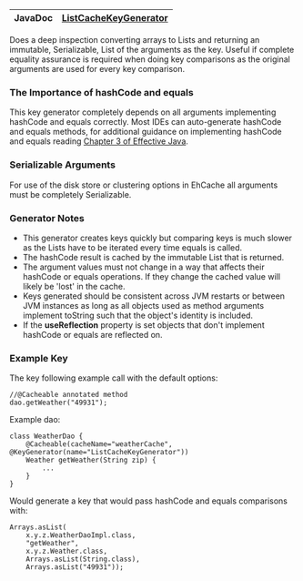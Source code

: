 | **JavaDoc** | [ListCacheKeyGenerator](http://ehcache-spring-annotations.googlecode.com/svn/site/current/apidocs/com/googlecode/ehcache/annotations/key/ListCacheKeyGenerator.html) |
|:------------|:---------------------------------------------------------------------------------------------------------------------------------------------------------------------|

Does a deep inspection converting arrays to Lists and returning an immutable, Serializable, List of the arguments as the key. Useful if complete equality assurance is required when doing key comparisons as the original arguments are used for every key comparison.

### The Importance of hashCode and equals ###
This key generator completely depends on all arguments implementing hashCode and equals correctly. Most IDEs can auto-generate hashCode and equals methods, for additional guidance on implementing hashCode and equals reading [Chapter 3 of Effective Java](http://java.sun.com/developer/Books/effectivejava/Chapter3.pdf).

### Serializable Arguments ###
For use of the disk store or clustering options in EhCache all arguments must be completely Serializable.

### Generator Notes ###
  * This generator creates keys quickly but comparing keys is much slower as the Lists have to be iterated every time equals is called.
  * The hashCode result is cached by the immutable List that is returned.
  * The argument values must not change in a way that affects their hashCode or equals operations. If they change the cached value will likely be 'lost' in the cache.
  * Keys generated should be consistent across JVM restarts or between JVM instances as long as all objects used as method arguments implement toString such that the object's identity is included.
  * If the **useReflection** property is set objects that don't implement hashCode or equals are reflected on.


### Example Key ###
The key following example call with the default options:
```
//@Cacheable annotated method
dao.getWeather("49931");
```

Example dao:
```
class WeatherDao {
    @Cacheable(cacheName="weatherCache", @KeyGenerator(name="ListCacheKeyGenerator"))
    Weather getWeather(String zip) {
        ...
    }
}
```

Would generate a key that would pass hashCode and equals comparisons with:
```
Arrays.asList(
    x.y.z.WeatherDaoImpl.class,
    "getWeather",
    x.y.z.Weather.class,
    Arrays.asList(String.class),
    Arrays.asList("49931"));
```